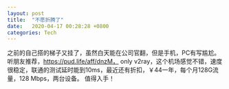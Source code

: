 ```yaml
---
layout: post
title:  "不愿折腾了"
date:   2020-04-17 00:28:28 +0800
categories: Tech
---
```


之前的自己搭的梯子又挂了，虽然白天能在公司官翻，但是手机，PC有写尴尬。<br/>
听朋友推荐，https://pud.life/aff/dnzM， only v2ray，这个机场感觉不错，速度很稳定，联通的测试延时能到10ms，最近还有折扣，￥44一年，每个月128G流量，128 Mbps，两台设备。
值得入手！